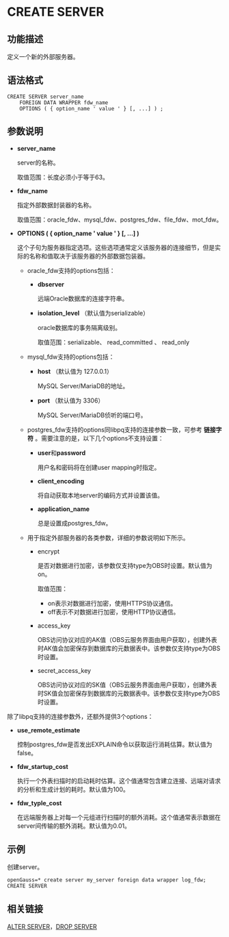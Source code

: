 # CREATE SERVER<a name="ZH-CN_TOPIC_0289899991"></a>

## 功能描述<a name="zh-cn_topic_0283137586_section1087614114391"></a>

定义一个新的外部服务器。

## 语法格式<a name="zh-cn_topic_0283137586_section14553175913395"></a>

```
CREATE SERVER server_name
    FOREIGN DATA WRAPPER fdw_name
    OPTIONS ( { option_name ' value ' } [, ...] ) ;
```

## 参数说明<a name="zh-cn_topic_0283137586_section183121377402"></a>

-   **server\_name**

    server的名称。

    取值范围：长度必须小于等于63。

-   **fdw\_name**

    指定外部数据封装器的名称。

    取值范围：oracle\_fdw、mysql\_fdw、postgres\_fdw、file\_fdw、mot\_fdw。

-   **OPTIONS \(  \{ option\_name ' value '  \}  \[, ...\] \)**

    这个子句为服务器指定选项。这些选项通常定义该服务器的连接细节，但是实际的名称和值取决于该服务器的外部数据包装器。

    -   oracle\_fdw支持的options包括：
        -   **dbserver**

            远端Oracle数据库的连接字符串。

        -   **isolation\_level**  （默认值为serializable）

            oracle数据库的事务隔离级别。

            取值范围：serializable、 read\_committed 、 read\_only

    -   mysql\_fdw支持的options包括：
        -   **host**  （默认值为 127.0.0.1）

            MySQL Server/MariaDB的地址。

        -   **port**  （默认值为 3306）

            MySQL Server/MariaDB侦听的端口号。

    -   postgres\_fdw支持的options同libpq支持的连接参数一致，可参考  **链接字符**  。需要注意的是，以下几个options不支持设置：
        -   **user**和**password**

            用户名和密码将在创建user mapping时指定。

        -   **client\_encoding**

            将自动获取本地server的编码方式并设置该值。

        -   **application\_name**

            总是设置成postgres\_fdw。

    -   用于指定外部服务器的各类参数，详细的参数说明如下所示。
        -   encrypt

            是否对数据进行加密，该参数仅支持type为OBS时设置。默认值为on。

            取值范围：

            -   on表示对数据进行加密，使用HTTPS协议通信。
            -   off表示不对数据进行加密，使用HTTP协议通信。

        -   access\_key

            OBS访问协议对应的AK值（OBS云服务界面由用户获取），创建外表时AK值会加密保存到数据库的元数据表中。该参数仅支持type为OBS时设置。

        -   secret\_access\_key

            OBS访问协议对应的SK值（OBS云服务界面由用户获取），创建外表时SK值会加密保存到数据库的元数据表中。该参数仅支持type为OBS时设置。




除了libpq支持的连接参数外，还额外提供3个options：

-   **use\_remote\_estimate**

    控制postgres\_fdw是否发出EXPLAIN命令以获取运行消耗估算。默认值为false。

-   **fdw\_startup\_cost**

    执行一个外表扫描时的启动耗时估算。这个值通常包含建立连接、远端对请求的分析和生成计划的耗时。默认值为100。

-   **fdw\_typle\_cost**

    在远端服务器上对每一个元组进行扫描时的额外消耗。这个值通常表示数据在server间传输的额外消耗。默认值为0.01。


## 示例<a name="section6372437377"></a>

创建server。

```
openGauss=* create server my_server foreign data wrapper log_fdw;
CREATE SERVER
```

## 相关链接<a name="zh-cn_topic_0283137586_section3901738174011"></a>

[ALTER SERVER](ALTER-SERVER.md)，[DROP SERVER](DROP-SERVER.md)

